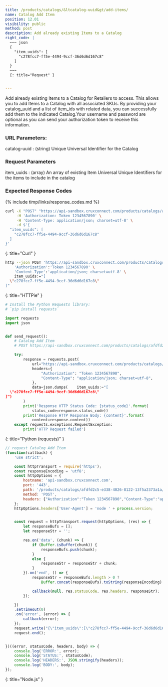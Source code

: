 ```yaml
---
title: /products/catalogs/&ltcatalog-uuid&gt/add-items/
name: Catalog Add Item
position: 12.01
visibility: public
method: post
description: Add already existing Items to a Catalog
right_code: |
  ~~~ json
  {
    "item_uuids": [
      "c278fcc7-ff5e-4494-9ccf-36d6d6d167c8"
    ]
  }
  ~~~
  {: title="Request" }


---
```

Add already existing Items to a Catalog for Retailers to access. This allows you to add Items to a Catalog with all associated SKUs. By providing your catalog_uuid and a list of item_ids with related data, you can successfully add them to the indicated Catalog.Your username and password are optional as you can send your authorization token to receive this information.

### URL Parameters:

catalog-uuid
: (string) Unique Universal Identifier for the Catalog

### Request Parameters

item_uuids
: (array) An array of existing Item Universal Unique Identifiers for the items to include in the catalog

### Expected Response Codes

{% include timp/links/response_codes.md %}


~~~ bash
curl -X "POST" "https://api-sandbox.cruxconnect.com/products/catalogs/afdfd2c5-e338-4026-8122-13f5a2373a1a/add-items/" \
     -H 'Authorization: Token 1234567890' \
     -H 'Content-Type: application/json; charset=utf-8' \
     -d $'{
  "item_uuids": [
    "c278fcc7-ff5e-4494-9ccf-36d6d6d167c8"
  ]
}'

~~~
{: title="Curl" }

~~~ bash
http --json POST 'https://api-sandbox.cruxconnect.com/products/catalogs/afdfd2c5-e338-4026-8122-13f5a2373a1a/add-items/' \
    'Authorization':'Token 1234567890' \
    'Content-Type':'application/json; charset=utf-8' \
    item_uuids:="[
  \"c278fcc7-ff5e-4494-9ccf-36d6d6d167c8\"
]"

~~~
{: title="HTTPie" }

~~~ python
# Install the Python Requests library:
# `pip install requests`

import requests
import json


def send_request():
    # Catalog Add Item
    # POST https://api-sandbox.cruxconnect.com/products/catalogs/afdfd2c5-e338-4026-8122-13f5a2373a1a/add-items/

    try:
        response = requests.post(
            url="https://api-sandbox.cruxconnect.com/products/catalogs/afdfd2c5-e338-4026-8122-13f5a2373a1a/add-items/",
            headers={
                "Authorization": "Token 1234567890",
                "Content-Type": "application/json; charset=utf-8",
            },
            data=json.dumps(    item_uuids:="[
  \"c278fcc7-ff5e-4494-9ccf-36d6d6d167c8\"
]")
        )
        print('Response HTTP Status Code: {status_code}'.format(
            status_code=response.status_code))
        print('Response HTTP Response Body: {content}'.format(
            content=response.content))
    except requests.exceptions.RequestException:
        print('HTTP Request failed')

~~~
{: title="Python (requests)" }

~~~ javascript
// request Catalog Add Item
(function(callback) {
    'use strict';

    const httpTransport = require('https');
    const responseEncoding = 'utf8';
    const httpOptions = {
        hostname: 'api-sandbox.cruxconnect.com',
        port: '443',
        path: '/products/catalogs/afdfd2c5-e338-4026-8122-13f5a2373a1a/add-items/',
        method: 'POST',
        headers: {"Authorization":"Token 1234567890","Content-Type":"application/json; charset=utf-8"}
    };
    httpOptions.headers['User-Agent'] = 'node ' + process.version;


    const request = httpTransport.request(httpOptions, (res) => {
        let responseBufs = [];
        let responseStr = '';

        res.on('data', (chunk) => {
            if (Buffer.isBuffer(chunk)) {
                responseBufs.push(chunk);
            }
            else {
                responseStr = responseStr + chunk;
            }
        }).on('end', () => {
            responseStr = responseBufs.length > 0 ?
                Buffer.concat(responseBufs).toString(responseEncoding) : responseStr;

            callback(null, res.statusCode, res.headers, responseStr);
        });

    })
    .setTimeout(0)
    .on('error', (error) => {
        callback(error);
    });
    request.write("{\"item_uuids\":[\"c278fcc7-ff5e-4494-9ccf-36d6d6d167c8\"]}")
    request.end();


})((error, statusCode, headers, body) => {
    console.log('ERROR:', error);
    console.log('STATUS:', statusCode);
    console.log('HEADERS:', JSON.stringify(headers));
    console.log('BODY:', body);
});

~~~
{: title="Node.js" }
